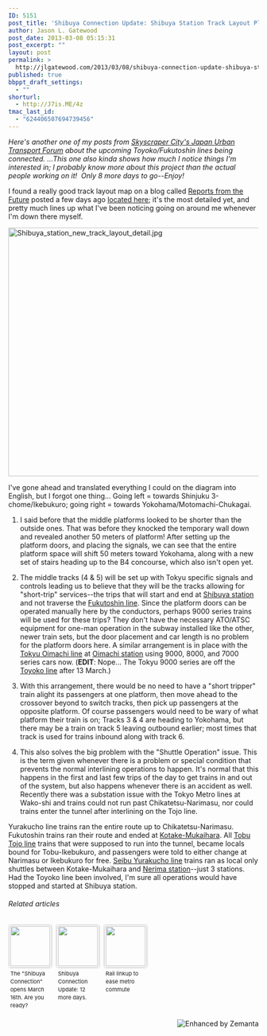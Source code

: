 ```yaml
---
ID: 5151
post_title: 'Shibuya Connection Update: Shibuya Station Track Layout Plan'
author: Jason L. Gatewood
post_date: 2013-03-08 05:15:31
post_excerpt: ""
layout: post
permalink: >
  http://jlgatewood.com/2013/03/08/shibuya-connection-update-shibuya-station-track-layout-plan/
published: true
bbppt_draft_settings:
  - ""
shorturl:
  - http://J7is.ME/4z
tmac_last_id:
  - "624406507694739456"
---
```

<em>Here's another one of my posts from <a href="http://www.skyscrapercity.com/showthread.php?p=99629160#post99629160">Skyscraper City's Japan Urban Transport Forum</a> about the upcoming Toyoko/Fukutoshin lines being connected. ...This one also kinda shows how much I notice things I'm interested in; I probably know more about this project than the actual people working on it!  Only 8 more days to go--Enjoy!</em>

I found a really good track layout map on a blog called <a href="http://takuya870625.blog43.fc2.com/" target="_blank">Reports from the Future</a> posted a few days ago <a href="http://takuya870625.blog43.fc2.com/blog-entry-1239.html#more" target="_blank">located here</a>; it's the most detailed yet, and pretty much lines up what I've been noticing going on around me whenever I'm down there myself.

<a href="http://jlgatewood.com.previewdns.com/wp-content/uploads/2013/03/Shibuya_station_new_track_layout_detail.jpg"><img src="http://jlgatewood.com.previewdns.com/wp-content/uploads/2013/03/Shibuya_station_new_track_layout_detail.jpg" alt="Shibuya_station_new_track_layout_detail.jpg" width="1000" height="500" /></a>

I've gone ahead and translated everything I could on the diagram into English, but I forgot one thing... Going left = towards Shinjuku 3-chome/Ikebukuro; going right = towards Yokohama/Motomachi-Chukagai.

1. I said before that the middle platforms looked to be shorter than the outside ones. That was before they knocked the temporary wall down and revealed another 50 meters of platform! After setting up the platform doors, and placing the signals, we can see that the entire platform space will shift 50 meters toward Yokohama, along with a new set of stairs heading up to the B4 concourse, which also isn't open yet.

2. The middle tracks (4 &amp; 5) will be set up with Tokyu specific signals and controls leading us to believe that they will be the tracks allowing for "short-trip" services--the trips that will start and end at <a class="zem_slink" title="Shibuya Station" href="http://maps.google.com/maps?ll=35.658514,139.70133&amp;spn=0.01,0.01&amp;q=35.658514,139.70133 (Shibuya%20Station)&amp;t=h" rel="geolocation" target="_blank">Shibuya station</a> and not traverse the <a class="zem_slink" title="Tokyo Metro Fukutoshin Line" href="http://en.wikipedia.org/wiki/Tokyo_Metro_Fukutoshin_Line" rel="wikipedia" target="_blank">Fukutoshin line</a>. Since the platform doors can be operated manually here by the conductors, perhaps <a target="_blank">9000 series trains</a> will be used for these trips? They don't have the necessary ATO/ATSC equipment for one-man operation in the subway installed like the other, newer train sets, but the door placement and car length is no problem for the platform doors here. A similar arrangement is in place with the <a class="zem_slink" title="Tōkyū Ōimachi Line" href="http://en.wikipedia.org/wiki/T%C5%8Dky%C5%AB_%C5%8Cimachi_Line" rel="wikipedia" target="_blank">Tokyu Oimachi line</a> at <a class="zem_slink" title="Ōimachi Station" href="http://maps.google.com/maps?ll=35.606545,139.734657&amp;spn=0.01,0.01&amp;q=35.606545,139.734657 (%C5%8Cimachi%20Station)&amp;t=h" rel="geolocation" target="_blank">Oimachi station</a> using 9000, 8000, and 7000 series cars now. (<strong>EDIT</strong>: Nope... The Tokyu 9000 series are off the <a class="zem_slink" title="Tōkyū Tōyoko Line" href="http://en.wikipedia.org/wiki/T%C5%8Dky%C5%AB_T%C5%8Dyoko_Line" rel="wikipedia" target="_blank">Toyoko line</a> after 13 March.)

3. With this arrangement, there would be no need to have a "short tripper" train alight its passengers at one platform, then move ahead to the crossover beyond to switch tracks, then pick up passengers at the opposite platform. Of course passengers would need to be wary of what platform their train is on; Tracks 3 &amp; 4 are heading to Yokohama, but there may be a train on track 5 leaving outbound earlier; most times that track is used for trains inbound along with track 6.

4. This also solves the big problem with the "Shuttle Operation" issue. This is the term given whenever there is a problem or special condition that prevents the normal interlining operations to happen. It's normal that this happens in the first and last few trips of the day to get trains in and out of the system, but also happens whenever there is an accident as well. Recently there was a substation issue with the Tokyo Metro lines at Wako-shi and trains could not run past Chikatetsu-Narimasu, nor could trains enter the tunnel after interlining on the Tojo line.

Yurakucho line trains ran the entire route up to Chikatetsu-Narimasu. Fukutoshin trains ran their route and ended at <a class="zem_slink" title="Kotake-mukaihara Station" href="http://maps.google.com/maps?ll=35.743808,139.678566&amp;spn=0.01,0.01&amp;q=35.743808,139.678566 (Kotake-mukaihara%20Station)&amp;t=h" rel="geolocation" target="_blank">Kotake-Mukaihara</a>. All <a class="zem_slink" title="Tōbu Tōjō Line" href="http://en.wikipedia.org/wiki/T%C5%8Dbu_T%C5%8Dj%C5%8D_Line" rel="wikipedia" target="_blank">Tobu Tojo line</a> trains that were supposed to run into the tunnel, became locals bound for Tobu-Ikebukuro, and passengers were told to either change at Narimasu or Ikebukuro for free. <a class="zem_slink" title="Seibu Yūrakuchō Line" href="http://en.wikipedia.org/wiki/Seibu_Y%C5%ABrakuch%C5%8D_Line" rel="wikipedia" target="_blank">Seibu Yurakucho line</a> trains ran as local only shuttles between Kotake-Mukaihara and <a class="zem_slink" title="Nerima Station" href="http://maps.google.com/maps?ll=35.737778,139.653568&amp;spn=0.01,0.01&amp;q=35.737778,139.653568 (Nerima%20Station)&amp;t=h" rel="geolocation" target="_blank">Nerima station</a>--just 3 stations. Had the Toyoko line been involved, I'm sure all operations would have stopped and started at Shibuya station.
<h6 class="zemanta-related-title" style="font-size: 1em;">Related articles</h6>
<ul class="zemanta-article-ul zemanta-article-ul-image" style="margin: 0; padding: 0; overflow: hidden;">
	<li class="zemanta-article-ul-li-image zemanta-article-ul-li" style="padding: 0; background: none; list-style: none; display: block; float: left; vertical-align: top; text-align: left; width: 84px; font-size: 11px; margin: 2px 10px 10px 2px;"><a style="box-shadow: 0px 0px 4px #999; padding: 2px; display: block; border-radius: 2px; text-decoration: none;" href="http://jlgatewood.com.previewdns.com/2013/02/04/shibuya-connection/" target="_blank"><img style="padding: 0; margin: 0; border: 0; display: block; width: 80px; max-width: 100%;" src="http://jlgatewood.com.previewdns.com/wp-content/uploads/2013/03/142713484_80_802.jpg" alt="" /></a><a style="display: block; overflow: hidden; text-decoration: none; line-height: 12pt; height: 80px; padding: 5px 2px 0 2px;" href="http://jlgatewood.com.previewdns.com/2013/02/04/shibuya-connection/" target="_blank">The "Shibuya Connection" opens March 16th. Are you ready?</a></li>
	<li class="zemanta-article-ul-li-image zemanta-article-ul-li" style="padding: 0; background: none; list-style: none; display: block; float: left; vertical-align: top; text-align: left; width: 84px; font-size: 11px; margin: 2px 10px 10px 2px;"><a style="box-shadow: 0px 0px 4px #999; padding: 2px; display: block; border-radius: 2px; text-decoration: none;" href="http://jlgatewood.com.previewdns.com/2013/03/03/shibuya-connection-update-12-more-days/" target="_blank"><img style="padding: 0; margin: 0; border: 0; display: block; width: 80px; max-width: 100%;" src="http://jlgatewood.com.previewdns.com/wp-content/uploads/2013/03/149316243_80_80.jpg" alt="" /></a><a style="display: block; overflow: hidden; text-decoration: none; line-height: 12pt; height: 80px; padding: 5px 2px 0 2px;" href="http://jlgatewood.com.previewdns.com/2013/03/03/shibuya-connection-update-12-more-days/" target="_blank">Shibuya Connection Update: 12 more days.</a></li>
	<li class="zemanta-article-ul-li-image zemanta-article-ul-li" style="padding: 0; background: none; list-style: none; display: block; float: left; vertical-align: top; text-align: left; width: 84px; font-size: 11px; margin: 2px 10px 10px 2px;"><a style="box-shadow: 0px 0px 4px #999; padding: 2px; display: block; border-radius: 2px; text-decoration: none;" href="http://www.japantimes.co.jp/news/2013/01/24/national/rail-linkup-to-ease-metro-commute/" target="_blank"><img style="padding: 0; margin: 0; border: 0; display: block; width: 80px; max-width: 100%;" src="http://jlgatewood.com.previewdns.com/wp-content/uploads/2013/03/140280919_80_802.jpg" alt="" /></a><a style="display: block; overflow: hidden; text-decoration: none; line-height: 12pt; height: 80px; padding: 5px 2px 0 2px;" href="http://www.japantimes.co.jp/news/2013/01/24/national/rail-linkup-to-ease-metro-commute/" target="_blank">Rail linkup to ease metro commute</a></li>
</ul>
<div class="zemanta-pixie" style="margin-top: 10px; height: 15px;"><a class="zemanta-pixie-a" title="Enhanced by Zemanta" href="http://www.zemanta.com/?px"><img class="zemanta-pixie-img" style="border: none; float: right;" src="http://img.zemanta.com/zemified_h.png?x-id=ed2f07ce-f592-4596-8f5c-4285444ab240" alt="Enhanced by Zemanta" /></a></div>